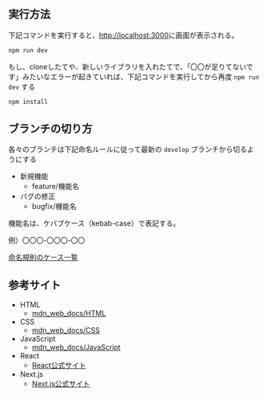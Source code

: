## 実行方法

下記コマンドを実行すると、[http://localhost:3000](http://localhost:3000)に画面が表示される。

```bash
npm run dev
```

もし、cloneしたてや、新しいライブラリを入れたてで、「〇〇が足りてないです」みたいなエラーが起きていれば、下記コマンドを実行してから再度 `npm run dev` する

```bash
npm install
```


## ブランチの切り方

各々のブランチは下記命名ルールに従って最新の `develop` ブランチから切るようにする

- 新規機能
  - feature/機能名
- バグの修正
  - bugfix/機能名

機能名は、ケバブケース（kebab-case）で表記する。

例）〇〇〇-〇〇〇-〇〇

[命名規則のケース一覧](https://www.bioerrorlog.work/entry/naming-cases-list)


## 参考サイト

- HTML
  - [mdn_web_docs/HTML](https://developer.mozilla.org/ja/docs/Web/HTML/)
- CSS
  - [mdn_web_docs/CSS](https://developer.mozilla.org/ja/docs/Web/CSS)
- JavaScript
  - [mdn_web_docs/JavaScript](https://developer.mozilla.org/ja/docs/Web/JavaScript)
- React
  - [React公式サイト](https://ja.react.dev/blog/2023/03/16/introducing-react-dev)
- Next.js
  - [Next.js公式サイト](https://nextjs.org/docs)

